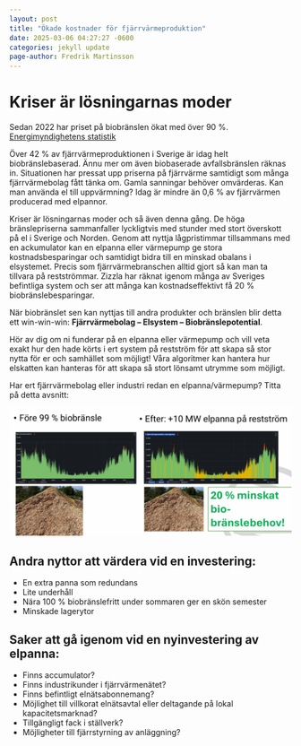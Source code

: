 ```yaml
---
layout: post
title: "Ökade kostnader för fjärrvärmeproduktion"
date: 2025-03-06 04:27:27 -0600
categories: jekyll update
page-author: Fredrik Martinsson
---
```


# Kriser är lösningarnas moder

Sedan 2022 har priset på biobränslen ökat med över 90 %. [Energimyndighetens statistik](https://www.energimyndigheten.se/statistik/officiell-energistatistik/prisutveckling-inom-energiomradet/tradbransle--och-torvpriser/)


Över 42 % av fjärrvärmeproduktionen i Sverige är idag helt biobränslebaserad. Ännu mer om även biobaserade avfallsbränslen räknas in. Situationen har pressat upp priserna på fjärrvärme samtidigt som många fjärrvärmebolag fått tänka om. Gamla sanningar behöver omvärderas. Kan man använda el till uppvärmning? Idag är mindre än 0,6 % av fjärrvärmen producerad med elpannor.

Kriser är lösningarnas moder och så även denna gång. De höga bränslepriserna sammanfaller lyckligtvis med stunder med stort överskott på el i Sverige och Norden. Genom att nyttja lågpristimmar tillsammans med en ackumulator kan en elpanna eller värmepump ge stora kostnadsbesparingar och samtidigt bidra till en minskad obalans i elsystemet. Precis som fjärrvärmebranschen alltid gjort så kan man ta tillvara på restströmmar. Zizzla har räknat igenom många av Sveriges befintliga system och ser att många kan kostnadseffektivt få 20 % biobränslebesparingar.

När biobränslet sen kan nyttjas till andra produkter och bränslen blir detta ett win-win-win: **Fjärrvärmebolag – Elsystem – Biobränslepotential**.

Hör av dig om ni funderar på en elpanna eller värmepump och vill veta exakt hur den hade körts i ert system på restström för att skapa så stor nytta för er och samhället som möjligt! Våra algoritmer kan hantera hur elskatten kan hanteras för att skapa så stort lönsamt utrymme som möjligt.

Har ert fjärrvärmebolag eller industri redan en elpanna/värmepump? Titta på detta avsnitt:

![image](/assets/img/Post_2025-03-06.jpeg)

## Andra nyttor att värdera vid en investering:

- En extra panna som redundans
- Lite underhåll
- Nära 100 % biobränslefritt under sommaren ger en skön semester
- Minskade lagerytor

## Saker att gå igenom vid en nyinvestering av elpanna:

- Finns accumulator?
- Finns industrikunder i fjärrvärmenätet?
- Finns befintligt elnätsabonnemang?
- Möjlighet till villkorat elnätsavtal eller deltagande på lokal kapacitetsmarknad?
- Tillgängligt fack i ställverk?
- Möjligheter till fjärrstyrning av anläggning?


